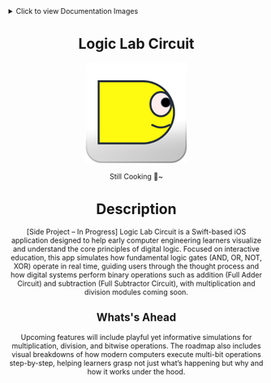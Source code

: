 <details>
<summary>Click to view Documentation Images</summary>

| | | |
|---|---|---|
| ![1](https://github.com/Lunardy2509/lunardy2509.github.io/blob/main/portfolio/public/assets/preview/LLC-1.jpeg) | ![2](https://github.com/Lunardy2509/lunardy2509.github.io/blob/main/portfolio/public/assets/preview/LLC-2.jpeg) | ![3](https://github.com/Lunardy2509/lunardy2509.github.io/blob/main/portfolio/public/assets/preview/LLC-3.jpeg) |

</details>

<div align="center">
  <h1>Logic Lab Circuit</h1>
  <img src="https://github.com/Lunardy2509/Logic-Lab-Circuit/blob/main/LogicLabCircuit/Resources/Assets.xcassets/AppIcon.appiconset/App%20Icon%20Light.png" width="200" height="200" alt="LLC Logo"> 

  <p>Still Cooking 🍳~</p>

  <h1>Description</h1>
  <p>[Side Project – In Progress] Logic Lab Circuit is a Swift-based iOS application designed to help early computer engineering learners visualize and understand the core principles of digital logic. Focused on interactive education, this app simulates how fundamental logic gates (AND, OR, NOT, XOR) operate in real time, guiding users through the thought process and how digital systems perform binary operations such as addition (Full Adder Circuit) and subtraction (Full Subtractor Circuit), with multiplication and division modules coming soon.
  </p>
  <h2>Whats's Ahead</h2>
  <p>
    Upcoming features will include playful yet informative simulations for multiplication, division, and bitwise operations. The roadmap also includes visual breakdowns of how modern computers execute multi-bit operations step-by-step, helping learners grasp not just what’s happening but why and how it works under the hood.
  </p>
</div>
